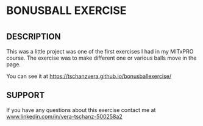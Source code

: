 # BONUSBALL EXERCISE

# 

## DESCRIPTION

This was a little project was one of the first exercises I had in my MITxPRO course. The exercise was to make different one or various balls move in the page. 

You can see it at https://tschanzvera.github.io/bonusballexercise/

## SUPPORT

If you have any questions about this exercise contact me at www.linkedin.com/in/vera-tschanz-500258a2

